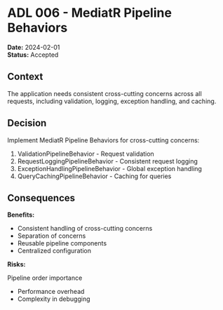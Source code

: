 # ADL 006 - MediatR Pipeline Behaviors

**Date:** 2024-02-01  
**Status:** Accepted

## Context

The application needs consistent cross-cutting concerns across all requests, including validation, logging, exception handling, and caching.

## Decision

Implement MediatR Pipeline Behaviors for cross-cutting concerns:

1. ValidationPipelineBehavior - Request validation
2. RequestLoggingPipelineBehavior - Consistent request logging
3. ExceptionHandlingPipelineBehavior - Global exception handling
4. QueryCachingPipelineBehavior - Caching for queries

## Consequences

**Benefits:**

- Consistent handling of cross-cutting concerns
- Separation of concerns
- Reusable pipeline components
- Centralized configuration

**Risks:**

Pipeline order importance

- Performance overhead
- Complexity in debugging
